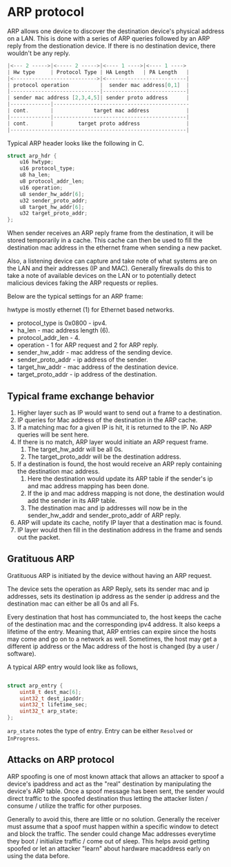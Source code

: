 # ARP protocol

ARP allows one device to discover the destination device's physical address on a LAN. This is done with a series of ARP queries followed by an ARP reply from the destionation device. If there is no destination device, there wouldn't be any reply.

```c
|<--- 2 ----->|<----- 2 ----->|<---- 1 ---->|<---- 1 ---->
| Hw type     | Protocol Type | HA Length   | PA Length   |
|<--------------------------->|<--------------------------|
| protocol operation          |  sender mac address[0,1]  |
|-----------------------------|---------------------------|
| sender mac address [2,3,4,5]| sender proto address      |
|-------------|--------------------------------------------
| cont.       |             target mac address            |
|-------------|-------------------------------------------|
| cont.       |        target proto address               |
|---------------------------------------------------------|
```

Typical ARP header looks like the following in C.

```c
struct arp_hdr {
    u16 hwtype;
    u16 protocol_type;
    u8 ha_len;
    u8 protocol_addr_len;
    u16 operation;
    u8 sender_hw_addr[6];
    u32 sender_proto_addr;
    u8 target_hw_addr[6];
    u32 target_proto_addr;
};
```

When sender receives an ARP reply frame from the destination, it will be stored temporarily in a cache. This cache can then be used to fill the destination mac address in the ethernet frame when sending a new packet.

Also, a listening device can capture and take note of what systems are on the LAN and their addresses (IP and MAC). Generally firewalls do this to take a note of available devices on the LAN or to potentially detect malicious devices faking the ARP requests or replies.

Below are the typical settings for an ARP frame:

hwtype is mostly ethernet (1) for Ethernet based networks.

- protocol_type is 0x0800 - ipv4.
- ha_len - mac address length (6).
- protocol_addr_len - 4.
- operation - 1 for ARP request and 2 for ARP reply.
- sender_hw_addr - mac address of the sending device.
- sender_proto_addr - ip address of the sender.
- target_hw_addr - mac address of the destination device.
- target_proto_addr - ip address of the destination.

## Typical frame exchange behavior

1. Higher layer such as IP would want to send out a frame to a destination.
2. IP queries for Mac address of the destination in the ARP cache.
3. If a matching mac for a given IP is hit, it is returned to the IP. No ARP queries will be sent here.
4. If there is no match, ARP layer would initiate an ARP request frame.
    1. The target_hw_addr will be all 0s.
    2. The target_proto_addr will be the destination address. 
5. If a destination is found, the host would receive an ARP reply containing the destination mac address.
    1. Here the destination would update its ARP table if the sender's ip and mac address mapping has been done.
    2. If the ip and mac address mapping is not done, the destination would add the sender in its ARP table.
    3. The destination mac and ip addresses will now be in the sender_hw_addr and sender_proto_addr of ARP reply. 
6. ARP will update its cache, notify IP layer that a destination mac is found.
7. IP layer would then fill in the destination address in the frame and sends out the packet.

## Gratituous ARP

Gratituous ARP is initiated by the device without having an ARP request.

The device sets the operation as ARP Reply, sets its sender mac and ip addresses, sets its destination ip address as the sender ip address and the destination mac can either be all 0s and all Fs.


Every destination that host has communciated to, the host keeps the cache of the destination mac and the corresponding ipv4 address.
It also keeps a lifetime of the entry. Meaning that, ARP entries can expire since the hosts may come and go on to a network as well.
Sometimes, the host may get a different ip address or the Mac address of the host is changed (by a user / software).

A typical ARP entry would look like as follows,

```c

struct arp_entry {
    uint8_t dest_mac[6];
    uint32_t dest_ipaddr;
    uint32_t lifetime_sec;
    uint32_t arp_state;
};
```

`arp_state` notes the type of entry. Entry can be either `Resolved` or `InProgress`.

## Attacks on ARP protocol

ARP spoofing is one of most known attack that allows an attacker to spoof a device's ipaddress and act as the "real" destination by manipulating the device's ARP table. Once a spoof message has been sent, the sender would direct traffic to the spoofed destination thus letting the attacker listen / consume / utilize the traffic for other purposes. 

Generally to avoid this, there are little or no solution. Generally the receiver must assume that a spoof must happen within a specific window to detect and block the traffic. The sender could change Mac addresses everytime they boot / initialize traffic / come out of sleep. This helps avoid getting spoofed or let an attacker "learn" about hardware macaddress early on using the data before. 

